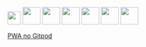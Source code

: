 
<p>
    <img src="https://raw.githubusercontent.com/Allanksr/meu-primeiro-jogo-multiplayer/master/playground/pwa-pod/preview/prompt0.gif" width="30">     <img src="https://raw.githubusercontent.com/Allanksr/meu-primeiro-jogo-multiplayer/master/playground/pwa-pod/preview/prompt1.gif" width="40">     <img src="https://raw.githubusercontent.com/Allanksr/meu-primeiro-jogo-multiplayer/master/playground/pwa-pod/preview/prompt2.gif" width="40"> 
    <img src="https://raw.githubusercontent.com/Allanksr/meu-primeiro-jogo-multiplayer/master/playground/pwa-pod/preview/phone0.jpeg" width="40"> 
<img src="https://raw.githubusercontent.com/Allanksr/meu-primeiro-jogo-multiplayer/master/playground/pwa-pod/preview/phone1.jpeg" width="40">
  <img src="https://raw.githubusercontent.com/Allanksr/meu-primeiro-jogo-multiplayer/master/playground/pwa-pod/preview/phone2.jpeg" width="40">
  <img src="https://raw.githubusercontent.com/Allanksr/meu-primeiro-jogo-multiplayer/master/playground/pwa-pod/preview/phone3.jpeg" width="40">
</p>
  
[PWA no Gitpod](http://gitpod.io/#experiment=pwa-pod/https://github.com/Allanksr/meu-primeiro-jogo-multiplayer) 
